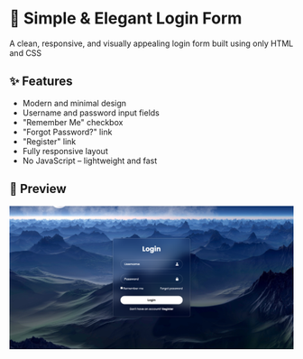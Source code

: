 # 🔐 Simple & Elegant Login Form

A clean, responsive, and visually appealing login form built using only HTML and CSS

## ✨ Features

- Modern and minimal design
- Username and password input fields
- "Remember Me" checkbox
- "Forgot Password?" link
- "Register" link
- Fully responsive layout
- No JavaScript – lightweight and fast

## 📸 Preview
![Login Form Screenshot](Preview.png)

